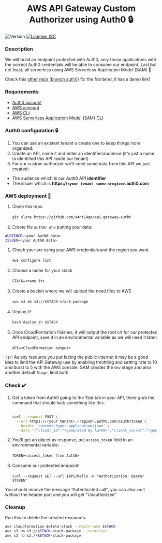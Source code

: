 <h1 align="center">AWS API Gateway Custom Authorizer using Auth0 🔒 </h1>
<p>
  <img alt="Version" src="https://img.shields.io/badge/version-1.0.0-blue.svg?cacheSeconds=2592000" />
  <a href="#" target="_blank">
    <img alt="License: ISC" src="https://img.shields.io/badge/License-ISC-yellow.svg" />
  </a>
</p>

### Description

We will build an endpoint protected with Auth0, only those applications with the correct Auth0 credentials will be able to consume our endpoint. Last but not least, all serverless using AWS Serverless Application Model (SAM) 💫

Check this [other repo (branch auth0)](https://github.com/s4nt14go/react-starter/tree/auth0) for the frontend, it has a demo link!  

### Requirements

* [Auth0 account](https://auth0.com)
* [AWS account](https://aws.amazon.com)
* [AWS CLI](https://aws.amazon.com/cli)
* [AWS Serverless Application Model (SAM) CLI](https://aws.amazon.com/serverless/sam) 

### Auth0 configuration 🔒

1. You can use an existent tenant o create one to keep things more organized.
1. Create an API, name it and enter an identifier/audience (it's just a name to identified this API inside our tenant).
1. For our custom authorizer we'll need some data from this API we just created:
 * The audience which is our Auth0 API **identifier**
 * The issuer which is **https://`<your tenant name>`.`<region>`.auth0.com**
 
### AWS deployment 🚀

1. Clone this repo<br /><br />
`git clone https://github.com/s4nt14go/api-gateway-auth0`<br /><br />
1. Create file `auth0/.env` putting your data:<br />
```bash
AUDIENCE=<your Auth0 data>
ISSUER=<your Auth0 data>
```
1. Check your are using your AWS credentials and the region you want<br /><br />
`aws configure list`<br /><br />
1. Choose a name for your stack<br /><br />
`STACK=<name it>`<br /><br />
1. Create a bucket where we will upload the need files to AWS<br /><br />
`aws s3 mb s3://$STACK-stack-package`<br /><br />
1. Deploy it!<br /><br />
`bash deploy.sh $STACK`<br /><br />
1. Once CloudFormation finishes, it will output the root url for our protected API endpoint, save it in an environmental variable as we will need it later:<br /><br />
`API=<CloudFormation output>`

`TIP`: As any resource you put facing the public internet it may be a good idea to limit the API Gateway use by enabling throttling and setting rate to 10 and burst to 5 with the AWS console. SAM creates the `dev` stage and also another default `Stage`, limit both. 

### Check ✔️

1. Get a token from Auth0 going to the Test tab in your API, there grab the command that should look something like this:<br /><br />
    ```bash
    curl --request POST \
      --url https://<your tenant>.<region>.auth0.com/oauth/token \
      --header 'content-type: application/json' \
      --data '{"client_id":"<generated by Auth0>","client_secret":"<generated by Auth0>","audience":"<your api identifier>","grant_type":"client_credentials"}'
    ```
1. You'll get an object as response, put `access_token` field in an environmental variable:<br /><br />
`TOKEN=<access_token from Auth0>`<br /><br />
1. Consume our protected endpoint!<br /><br />
`curl --request GET --url $API/hello -H "Authorization: Bearer $TOKEN"`

You should receive the message "Autenticated call", you can also `curl` without the header part and you will get "Unauthorized"

### Cleanup
Run this to delete the created resources:
```bash
aws cloudformation delete-stack --stack-name $STACK
aws s3 rm s3://$STACK-stack-package --recursive
aws s3 rb s3://$STACK-stack-package
```
